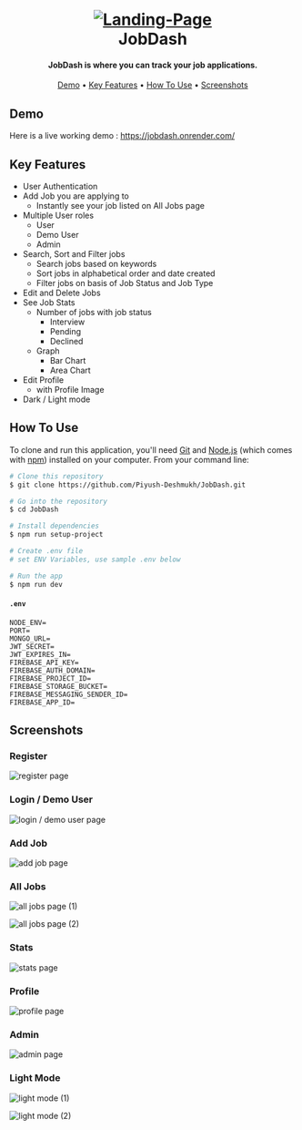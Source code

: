 <h1 align="center">
  <br>
    <a href="https://github.com/Piyush-Deshmukh/JobDash"><img src="https://github.com/Piyush-Deshmukh/JobDash/assets/99667276/d0e2a08e-9ea1-46ff-a884-771000856f8f" alt="Landing-Page" ></a>
  <br>
    JobDash
  <br>
</h1>

<h4 align="center">JobDash is where you can track your job applications.</h4> 

<p align="center">
  <a href="#demo">Demo</a> •
  <a href="#key-features">Key Features</a> •
  <a href="#how-to-use">How To Use</a> •
  <a href="#screenshots">Screenshots</a>
</p>

## Demo

Here is a live working demo : https://jobdash.onrender.com/

## Key Features

* User Authentication
* Add Job you are applying to
  - Instantly see your job listed on All Jobs page
* Multiple User roles
  - User
  - Demo User
  - Admin
* Search, Sort and Filter jobs
  - Search jobs based on keywords
  - Sort jobs in alphabetical order and date created
  - Filter jobs on basis of Job Status and Job Type
* Edit and Delete Jobs
* See Job Stats
  - Number of jobs with job status
    - Interview
    - Pending
    - Declined
  - Graph
    - Bar Chart
    - Area Chart
* Edit Profile
  - with Profile Image
* Dark / Light mode

## How To Use

To clone and run this application, you'll need [Git](https://git-scm.com) and [Node.js](https://nodejs.org/en/download/) (which comes with [npm](http://npmjs.com)) installed on your computer. From your command line:

```bash
# Clone this repository
$ git clone https://github.com/Piyush-Deshmukh/JobDash.git

# Go into the repository
$ cd JobDash

# Install dependencies
$ npm run setup-project

# Create .env file
# set ENV Variables, use sample .env below

# Run the app
$ npm run dev
```

#### **`.env`**
```env
NODE_ENV=
PORT=
MONGO_URL=
JWT_SECRET=
JWT_EXPIRES_IN=
FIREBASE_API_KEY=
FIREBASE_AUTH_DOMAIN=
FIREBASE_PROJECT_ID=
FIREBASE_STORAGE_BUCKET=
FIREBASE_MESSAGING_SENDER_ID=
FIREBASE_APP_ID=
```

## Screenshots

### Register

![register page](https://github.com/Piyush-Deshmukh/JobDash/assets/99667276/b0bed3b9-216b-47ef-a687-ec8a0c7f40b1)

### Login / Demo User

![login / demo user page](https://github.com/Piyush-Deshmukh/JobDash/assets/99667276/2c2faeb9-1f22-410b-8891-383d5839a8ee)

### Add Job

![add job page](https://github.com/Piyush-Deshmukh/JobDash/assets/99667276/eb41f029-e384-434f-9608-5af72a500856)

### All Jobs

![all jobs page (1)](https://github.com/Piyush-Deshmukh/JobDash/assets/99667276/1968fef8-6744-457d-8651-eef2b01edf83)

![all jobs page (2)](https://github.com/Piyush-Deshmukh/JobDash/assets/99667276/1868c0ab-09f0-4f71-80a6-09873a0e2e80)

### Stats

![stats page](https://github.com/Piyush-Deshmukh/JobDash/assets/99667276/94004b89-b144-49a3-b900-34b686054930)

### Profile

![profile page](https://github.com/Piyush-Deshmukh/JobDash/assets/99667276/e319739e-7dd9-463a-9ecd-5ce57bae69f9)

### Admin

![admin page](https://github.com/Piyush-Deshmukh/JobDash/assets/99667276/52b920c6-5014-4888-9a30-a494e56da72b)

### Light Mode

![light mode (1)](https://github.com/Piyush-Deshmukh/JobDash/assets/99667276/63303407-37b7-4f93-b5a3-1ca0adb2dcfe)

![light mode (2)](https://github.com/Piyush-Deshmukh/JobDash/assets/99667276/498d808a-db1f-4567-b54c-ba21af3d81ba)
